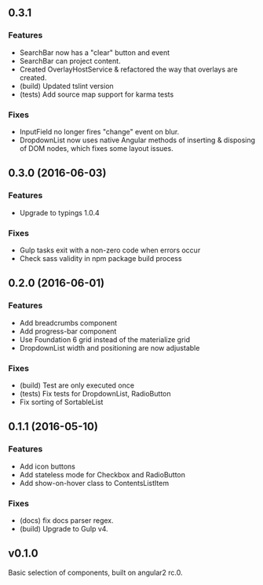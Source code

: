 ## 0.3.1
### Features 
* SearchBar now has a "clear" button and event
* SearchBar can project content.
* Created OverlayHostService & refactored the way that overlays are created.
* (build) Updated tslint version
* (tests) Add source map support for karma tests

### Fixes
* InputField no longer fires "change" event on blur.
* DropdownList now uses native Angular methods of inserting & disposing of DOM nodes, which fixes some layout issues.

## 0.3.0 (2016-06-03)

### Features
* Upgrade to typings 1.0.4

### Fixes
* Gulp tasks exit with a non-zero code when errors occur
* Check sass validity in npm package build process

## 0.2.0 (2016-06-01)

### Features
* Add breadcrumbs component
* Add progress-bar component
* Use Foundation 6 grid instead of the materialize grid
* DropdownList width and positioning are now adjustable

### Fixes
* (build) Test are only executed once
* (tests) Fix tests for DropdownList, RadioButton
* Fix sorting of SortableList


## 0.1.1 (2016-05-10)

### Features
* Add icon buttons
* Add stateless mode for Checkbox and RadioButton
* Add show-on-hover class to ContentsListItem

### Fixes
* (docs) fix docs parser regex.
* (build) Upgrade to Gulp v4.


## v0.1.0
Basic selection of components, built on angular2 rc.0.
